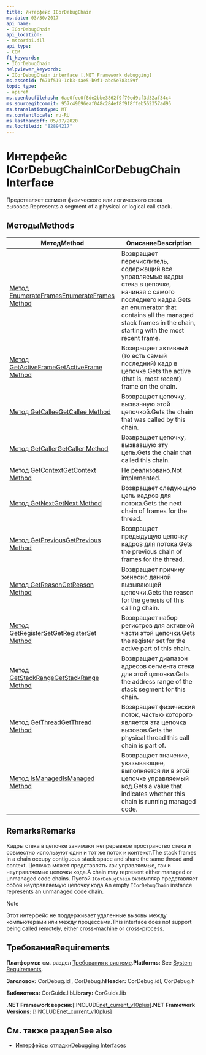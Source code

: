 ```yaml
---
title: Интерфейс ICorDebugChain
ms.date: 03/30/2017
api_name:
- ICorDebugChain
api_location:
- mscordbi.dll
api_type:
- COM
f1_keywords:
- ICorDebugChain
helpviewer_keywords:
- ICorDebugChain interface [.NET Framework debugging]
ms.assetid: f671f519-1cb3-4ae5-b9f1-abc5e783459f
topic_type:
- apiref
ms.openlocfilehash: 6ae0fec0f8de2bbe3862f9f70ed9cf3d32af34c4
ms.sourcegitcommit: 957c49696eaf048c284ef8f9f8ffeb562357ad95
ms.translationtype: MT
ms.contentlocale: ru-RU
ms.lasthandoff: 05/07/2020
ms.locfileid: "82894217"
---
```

# <a name="icordebugchain-interface"></a><span data-ttu-id="7a105-102">Интерфейс ICorDebugChain</span><span class="sxs-lookup"><span data-stu-id="7a105-102">ICorDebugChain Interface</span></span>

<span data-ttu-id="7a105-103">Представляет сегмент физического или логического стека вызовов.</span><span class="sxs-lookup"><span data-stu-id="7a105-103">Represents a segment of a physical or logical call stack.</span></span>  
  
## <a name="methods"></a><span data-ttu-id="7a105-104">Методы</span><span class="sxs-lookup"><span data-stu-id="7a105-104">Methods</span></span>  
  
|<span data-ttu-id="7a105-105">Метод</span><span class="sxs-lookup"><span data-stu-id="7a105-105">Method</span></span>|<span data-ttu-id="7a105-106">Описание</span><span class="sxs-lookup"><span data-stu-id="7a105-106">Description</span></span>|  
|------------|-----------------|  
|[<span data-ttu-id="7a105-107">Метод EnumerateFrames</span><span class="sxs-lookup"><span data-stu-id="7a105-107">EnumerateFrames Method</span></span>](icordebugchain-enumerateframes-method.md)|<span data-ttu-id="7a105-108">Возвращает перечислитель, содержащий все управляемые кадры стека в цепочке, начиная с самого последнего кадра.</span><span class="sxs-lookup"><span data-stu-id="7a105-108">Gets an enumerator that contains all the managed stack frames in the chain, starting with the most recent frame.</span></span>|  
|[<span data-ttu-id="7a105-109">Метод GetActiveFrame</span><span class="sxs-lookup"><span data-stu-id="7a105-109">GetActiveFrame Method</span></span>](icordebugchain-getactiveframe-method.md)|<span data-ttu-id="7a105-110">Возвращает активный (то есть самый последний) кадр в цепочке.</span><span class="sxs-lookup"><span data-stu-id="7a105-110">Gets the active (that is, most recent) frame on the chain.</span></span>|  
|[<span data-ttu-id="7a105-111">Метод GetCallee</span><span class="sxs-lookup"><span data-stu-id="7a105-111">GetCallee Method</span></span>](icordebugchain-getcallee-method.md)|<span data-ttu-id="7a105-112">Возвращает цепочку, вызванную этой цепочкой.</span><span class="sxs-lookup"><span data-stu-id="7a105-112">Gets the chain that was called by this chain.</span></span>|  
|[<span data-ttu-id="7a105-113">Метод GetCaller</span><span class="sxs-lookup"><span data-stu-id="7a105-113">GetCaller Method</span></span>](icordebugchain-getcaller-method.md)|<span data-ttu-id="7a105-114">Возвращает цепочку, вызвавшую эту цепь.</span><span class="sxs-lookup"><span data-stu-id="7a105-114">Gets the chain that called this chain.</span></span>|  
|[<span data-ttu-id="7a105-115">Метод GetContext</span><span class="sxs-lookup"><span data-stu-id="7a105-115">GetContext Method</span></span>](icordebugchain-getcontext-method.md)|<span data-ttu-id="7a105-116">Не реализовано.</span><span class="sxs-lookup"><span data-stu-id="7a105-116">Not implemented.</span></span>|  
|[<span data-ttu-id="7a105-117">Метод GetNext</span><span class="sxs-lookup"><span data-stu-id="7a105-117">GetNext Method</span></span>](icordebugchain-getnext-method.md)|<span data-ttu-id="7a105-118">Возвращает следующую цепь кадров для потока.</span><span class="sxs-lookup"><span data-stu-id="7a105-118">Gets the next chain of frames for the thread.</span></span>|  
|[<span data-ttu-id="7a105-119">Метод GetPrevious</span><span class="sxs-lookup"><span data-stu-id="7a105-119">GetPrevious Method</span></span>](icordebugchain-getprevious-method.md)|<span data-ttu-id="7a105-120">Возвращает предыдущую цепочку кадров для потока.</span><span class="sxs-lookup"><span data-stu-id="7a105-120">Gets the previous chain of frames for the thread.</span></span>|  
|[<span data-ttu-id="7a105-121">Метод GetReason</span><span class="sxs-lookup"><span data-stu-id="7a105-121">GetReason Method</span></span>](icordebugchain-getreason-method.md)|<span data-ttu-id="7a105-122">Возвращает причину женесис данной вызывающей цепочки.</span><span class="sxs-lookup"><span data-stu-id="7a105-122">Gets the reason for the genesis of this calling chain.</span></span>|  
|[<span data-ttu-id="7a105-123">Метод GetRegisterSet</span><span class="sxs-lookup"><span data-stu-id="7a105-123">GetRegisterSet Method</span></span>](icordebugchain-getregisterset-method.md)|<span data-ttu-id="7a105-124">Возвращает набор регистров для активной части этой цепочки.</span><span class="sxs-lookup"><span data-stu-id="7a105-124">Gets the register set for the active part of this chain.</span></span>|  
|[<span data-ttu-id="7a105-125">Метод GetStackRange</span><span class="sxs-lookup"><span data-stu-id="7a105-125">GetStackRange Method</span></span>](icordebugchain-getstackrange-method.md)|<span data-ttu-id="7a105-126">Возвращает диапазон адресов сегмента стека для этой цепочки.</span><span class="sxs-lookup"><span data-stu-id="7a105-126">Gets the address range of the stack segment for this chain.</span></span>|  
|[<span data-ttu-id="7a105-127">Метод GetThread</span><span class="sxs-lookup"><span data-stu-id="7a105-127">GetThread Method</span></span>](icordebugchain-getthread-method.md)|<span data-ttu-id="7a105-128">Возвращает физический поток, частью которого является эта цепочка вызовов.</span><span class="sxs-lookup"><span data-stu-id="7a105-128">Gets the physical thread this call chain is part of.</span></span>|  
|[<span data-ttu-id="7a105-129">Метод IsManaged</span><span class="sxs-lookup"><span data-stu-id="7a105-129">IsManaged Method</span></span>](icordebugchain-ismanaged-method.md)|<span data-ttu-id="7a105-130">Возвращает значение, указывающее, выполняется ли в этой цепочке управляемый код.</span><span class="sxs-lookup"><span data-stu-id="7a105-130">Gets a value that indicates whether this chain is running managed code.</span></span>|  
  
## <a name="remarks"></a><span data-ttu-id="7a105-131">Remarks</span><span class="sxs-lookup"><span data-stu-id="7a105-131">Remarks</span></span>  
 <span data-ttu-id="7a105-132">Кадры стека в цепочке занимают непрерывное пространство стека и совместно используют один и тот же поток и контекст.</span><span class="sxs-lookup"><span data-stu-id="7a105-132">The stack frames in a chain occupy contiguous stack space and share the same thread and context.</span></span> <span data-ttu-id="7a105-133">Цепочка может представлять как управляемые, так и неуправляемые цепочки кода.</span><span class="sxs-lookup"><span data-stu-id="7a105-133">A chain may represent either managed or unmanaged code chains.</span></span> <span data-ttu-id="7a105-134">Пустой `ICorDebugChain` экземпляр представляет собой неуправляемую цепочку кода.</span><span class="sxs-lookup"><span data-stu-id="7a105-134">An empty `ICorDebugChain` instance represents an unmanaged code chain.</span></span>  
  
> [!NOTE]
> <span data-ttu-id="7a105-135">Этот интерфейс не поддерживает удаленные вызовы между компьютерами или между процессами.</span><span class="sxs-lookup"><span data-stu-id="7a105-135">This interface does not support being called remotely, either cross-machine or cross-process.</span></span>  
  
## <a name="requirements"></a><span data-ttu-id="7a105-136">Требования</span><span class="sxs-lookup"><span data-stu-id="7a105-136">Requirements</span></span>  
 <span data-ttu-id="7a105-137">**Платформы:** см. раздел [Требования к системе](../../get-started/system-requirements.md).</span><span class="sxs-lookup"><span data-stu-id="7a105-137">**Platforms:** See [System Requirements](../../get-started/system-requirements.md).</span></span>  
  
 <span data-ttu-id="7a105-138">**Заголовок:** CorDebug.idl, CorDebug.h</span><span class="sxs-lookup"><span data-stu-id="7a105-138">**Header:** CorDebug.idl, CorDebug.h</span></span>  
  
 <span data-ttu-id="7a105-139">**Библиотека:** CorGuids.lib</span><span class="sxs-lookup"><span data-stu-id="7a105-139">**Library:** CorGuids.lib</span></span>  
  
 <span data-ttu-id="7a105-140">**.NET Framework версии:**[!INCLUDE[net_current_v10plus](../../../../includes/net-current-v10plus-md.md)]</span><span class="sxs-lookup"><span data-stu-id="7a105-140">**.NET Framework Versions:** [!INCLUDE[net_current_v10plus](../../../../includes/net-current-v10plus-md.md)]</span></span>  
  
## <a name="see-also"></a><span data-ttu-id="7a105-141">См. также раздел</span><span class="sxs-lookup"><span data-stu-id="7a105-141">See also</span></span>

- [<span data-ttu-id="7a105-142">Интерфейсы отладки</span><span class="sxs-lookup"><span data-stu-id="7a105-142">Debugging Interfaces</span></span>](debugging-interfaces.md)
